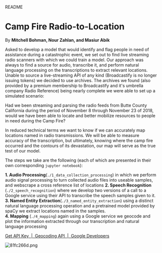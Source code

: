README          

# Camp Fire Radio-to-Location

By **Mitchell Bohman, Nour Zahlan, and Masiur Abik**

Asked to develop a model that would identify and flag people in need of assistance during a catastrophic event, we set out to find live streaming radio scanners with which we could train a model. Our approach was always to find a source for audio, transcribe it, and perform natural language processing on the transcriptions to extract relevant locations. Unable to source a live-streaming API of any kind (Broadcastify is no longer issuing tokens) we decided to use archives. The archives we found (also provided by a premium membership to Broadcastify and it's umbrella company Radio Reference) being nearly complete we were able to set up a simulated scenario: 

Had we been streaming and parsing the radio feeds from Butte County California during the period of November 8 through November 23 of 2018, would we have been able to locate and better mobilize resources to people in need during the Camp Fire?

In reduced technical terms we want to know if we can accurately map locations named in radio transmissions. We will be able to measure accuracy of the transcription, but ultimately, knowing where the camp fire occurred and the contours of its devastation, our map will serve as the true test of our model. 

The steps we take are the following (each of which are presented in their own corresponding `jupyter notebook`):

**1. Audio Processing**(`./1_data_collection_processing`) in which we perform audio signal processing to turn collected audio files into useable samples, and webscrape a cross reference list of locations 
**2. Speech Recognition** (`./2_speech_recognition`) where we develop two versions of a call to a Google service using their API to transcribe the speech samples given to it.
**3. Named Entity Extraction**(`./3_named_entity_extraction`) using a distinct natural language processing operation and a pretrained model provided by spaCy we extract locations named in the samples.  
**4. Mapping** (`./4_mapping`) again using a Google service we geocode and plot the information extracted  through our transcription and natural language processing


[Get API Key  \|  Geocoding API  |  Google Developers](https://developers.google.com/maps/documentation/geocoding/get-api-key)

![81fc266d.png](:storage/66aca729-7ef7-4f67-82fe-9ada168ff66b/81fc266d.png)